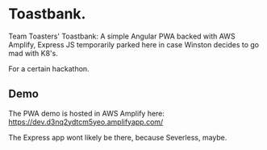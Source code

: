 # Toastbank.

Team Toasters' Toastbank: A simple Angular PWA backed with AWS Amplify, Express JS temporarily parked here in case Winston decides to go mad with K8's.

For a certain hackathon.

## Demo

The PWA demo is hosted in AWS Amplify here: https://dev.d3nq2ydtcm5yeo.amplifyapp.com/

The Express app wont likely be there, because Severless, maybe.
